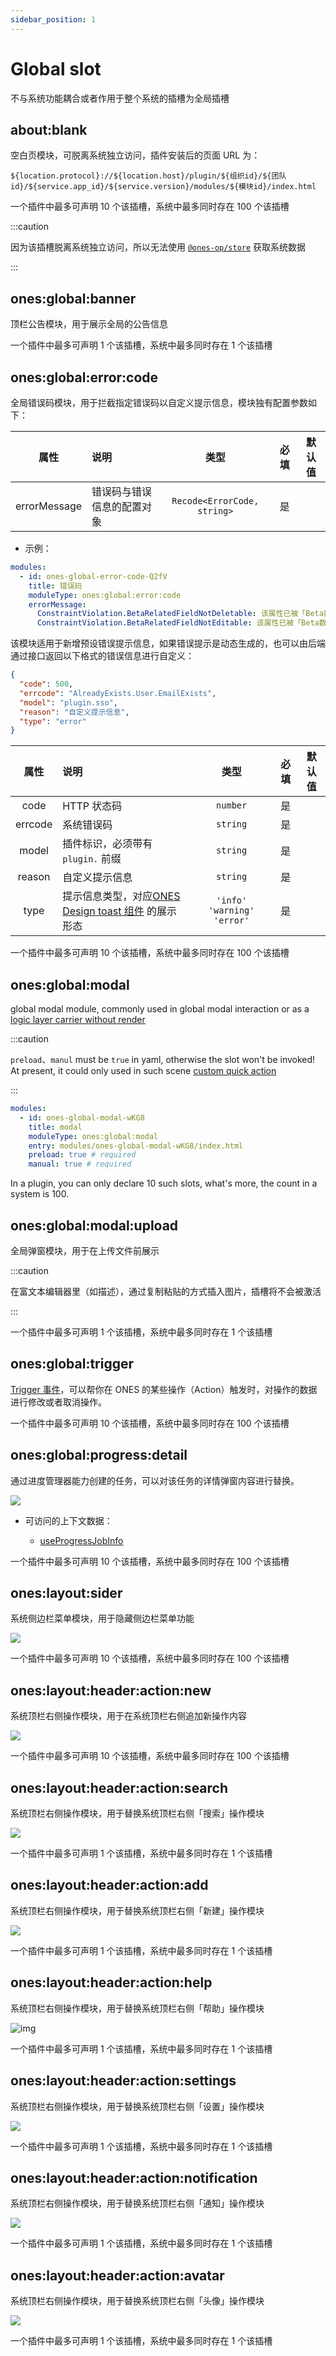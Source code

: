 ```yaml
---
sidebar_position: 1
---
```


# Global slot

不与系统功能耦合或者作用于整个系统的插槽为全局插槽

## about:blank

空白页模块，可脱离系统独立访问，插件安装后的页面 URL 为：

```
${location.protocol}://${location.host}/plugin/${组织id}/${团队id}/${service.app_id}/${service.version}/modules/${模块id}/index.html
```

一个插件中最多可声明 10 个该插槽，系统中最多同时存在 100 个该插槽

:::caution

因为该插槽脱离系统独立访问，所以无法使用 [`@ones-op/store`](../packages/store.mdx) 获取系统数据

:::

## ones:global:banner

顶栏公告模块，用于展示全局的公告信息

一个插件中最多可声明 1 个该插槽，系统中最多同时存在 1 个该插槽

## ones:global:error:code

全局错误码模块，用于拦截指定错误码以自定义提示信息，模块独有配置参数如下：

|     属性     | 说明                       |            类型             | 必填 | 默认值 |
| :----------: | :------------------------- | :-------------------------: | :--: | :----: |
| errorMessage | 错误码与错误信息的配置对象 | `Recode<ErrorCode, string>` |  是  |        |

- 示例：

```yaml
modules:
  - id: ones-global-error-code-Q2fV
    title: 错误码
    moduleType: ones:global:error:code
    errorMessage:
      ConstraintViolation.BetaRelatedFieldNotDeletable: 该属性已被「Beta数据相关逻辑」调用，不可被删除
      ConstraintViolation.BetaRelatedFieldNotEditable: 该属性已被「Beta数据相关逻辑」调用，不可被编辑
```

该模块适用于新增预设错误提示信息，如果错误提示是动态生成的，也可以由后端通过接口返回以下格式的错误信息进行自定义：

```json
{
  "code": 500,
  "errcode": "AlreadyExists.User.EmailExists",
  "model": "plugin.sso",
  "reason": "自定义提示信息",
  "type": "error"
}
```

|  属性   | 说明                                                                                                                                                            |              类型              | 必填 | 默认值 |
| :-----: | :-------------------------------------------------------------------------------------------------------------------------------------------------------------- | :----------------------------: | :--: | :----: |
|  code   | HTTP 状态码                                                                                                                                                     |            `number`            |  是  |        |
| errcode | 系统错误码                                                                                                                                                      |            `string`            |  是  |        |
|  model  | 插件标识，必须带有 `plugin.` 前缀                                                                                                                               |            `string`            |  是  |        |
| reason  | 自定义提示信息                                                                                                                                                  |            `string`            |  是  |        |
|  type   | 提示信息类型，对应[ONES Design toast 组件](https://bangwork.github.io/ones-design/?path=/docs/core-toast--toast%E5%85%A8%E5%B1%80%E6%8F%90%E7%A4%BA) 的展示形态 | `'info'` `'warning'` `'error'` |  是  |        |

一个插件中最多可声明 10 个该插槽，系统中最多同时存在 100 个该插槽

## ones:global:modal

global modal module, commonly used in global modal interaction or as a [logic layer carrier without render](../../abilities/bussiness/layout-custom-quick-action#pure-logic-without-render)

:::caution

`preload`、`manul` must be `true` in yaml, otherwise the slot won't be invoked!
At present, it could only used in such scene [custom quick action](../../abilities/bussiness/layout-custom-quick-action)

:::

```yaml title="config/plugin.yaml"
modules:
  - id: ones-global-modal-wKG8
    title: modal
    moduleType: ones:global:modal
    entry: modules/ones-global-modal-wKG8/index.html
    preload: true # required
    manual: true # required
```

In a plugin, you can only declare 10 such slots, what's more, the count in a system is 100.

## ones:global:modal:upload

全局弹窗模块，用于在上传文件前展示

:::caution

在富文本编辑器里（如描述），通过复制粘贴的方式插入图片，插槽将不会被激活

:::

一个插件中最多可声明 1 个该插槽，系统中最多同时存在 1 个该插槽

## ones:global:trigger

[Trigger 事件](../../abilities/frontend/trigger/index.md)，可以帮你在 ONES 的某些操作（Action）触发时，对操作的数据进行修改或者取消操作。

一个插件中最多可声明 10 个该插槽，系统中最多同时存在 100 个该插槽

## ones:global:progress:detail

通过进度管理器能力创建的任务，可以对该任务的详情弹窗内容进行替换。

![](images/ones-global-progress-detail.png)

- 可访问的上下文数据：

  - [useProgressJobInfo](../packages/store.mdx#useProgressJobInfo)

一个插件中最多可声明 10 个该插槽，系统中最多同时存在 100 个该插槽

## ones:layout:sider

系统侧边栏菜单模块，用于隐藏侧边栏菜单功能

![](images/ones-layout-sider.png)

一个插件中最多可声明 10 个该插槽，系统中最多同时存在 100 个该插槽

## ones:layout:header:action:new

系统顶栏右侧操作模块，用于在系统顶栏右侧追加新操作内容

![](images/ones-layout-header-action-new.png)

一个插件中最多可声明 10 个该插槽，系统中最多同时存在 100 个该插槽

## ones:layout:header:action:search

系统顶栏右侧操作模块，用于替换系统顶栏右侧「搜索」操作模块

![](images/ones-layout-header-action-search.png)

一个插件中最多可声明 1 个该插槽，系统中最多同时存在 1 个该插槽

## ones:layout:header:action:add

系统顶栏右侧操作模块，用于替换系统顶栏右侧「新建」操作模块

![](images/ones-layout-header-action-add.png)

一个插件中最多可声明 1 个该插槽，系统中最多同时存在 1 个该插槽

## ones:layout:header:action:help

系统顶栏右侧操作模块，用于替换系统顶栏右侧「帮助」操作模块

![img](images/ones-layout-header-action-help.png)

一个插件中最多可声明 1 个该插槽，系统中最多同时存在 1 个该插槽

## ones:layout:header:action:settings

系统顶栏右侧操作模块，用于替换系统顶栏右侧「设置」操作模块

![](images/ones-layout-header-action-settings.png)

一个插件中最多可声明 1 个该插槽，系统中最多同时存在 1 个该插槽

## ones:layout:header:action:notification

系统顶栏右侧操作模块，用于替换系统顶栏右侧「通知」操作模块

![](images/ones-layout-header-action-notification.png)

一个插件中最多可声明 1 个该插槽，系统中最多同时存在 1 个该插槽

## ones:layout:header:action:avatar

系统顶栏右侧操作模块，用于替换系统顶栏右侧「头像」操作模块

![](images/ones-layout-header-action-avatar.png)

一个插件中最多可声明 1 个该插槽，系统中最多同时存在 1 个该插槽
